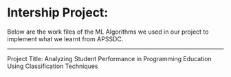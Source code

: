 # Intership Project:
Below are the work files of the ML Algorithms we used in our project to implement what we learnt from APSSDC.<hr>
Project Title: Analyzing Student Performance in Programming Education Using Classification Techniques
